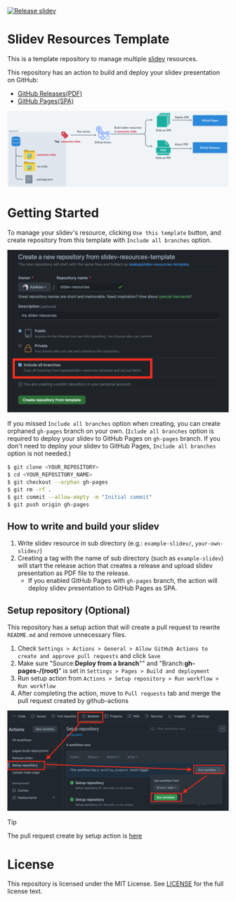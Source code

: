 [![Release slidev](https://github.com/kaakaa/slidev-resources-template/actions/workflows/release.yaml/badge.svg)](https://github.com/kaakaa/slidev-resources-template/actions/workflows/release.yaml)
# Slidev Resources Template

This is a template repository to manage multiple [slidev](https://sli.dev) resources.

This repository has an action to build and deploy your slidev presentation on GitHub:
* [GitHub Releases(PDF)](https://github.com/kaakaa/slidev-resources-template/releases/tag/example-slidev)
* [GitHub Pages(SPA)](https://kaakaa.github.io/slidev-resources-template/)

![sturcture](./assets/structure.png)

# Getting Started

To manage your slidev's resource, clicking `Use this template` button, and create repository from this template with `Include all branches` option. 

![create-repo.png](./assets/create-repo.png)

If you missed `Include all branches` option when creating, you can create orphaned `gh-pages` branch on your own. (`Iclude all branches` option is required to deploy your slidev to GitHub Pages on `gh-pages` branch. If you don't need to deploy your slidev to GitHub Pages, `Include all branches` option is not needed.)

```sh
$ git clone <YOUR_REPOSITORY>
$ cd <YOUR_REPOSITORY_NAME>
$ git checkout --orphan gh-pages
$ git rm -rf .
$ git commit --allow-empty -m "Initial commit"
$ git push origin gh-pages
```

## How to write and build your slidev

1. Write slidev resource in sub directory (e.g.: `example-slidev/`, `your-own-slidev/`)
2. Creating a tag with the name of sub directory (such as `example-slidev`) will start the release action that creates a release and upload slidev presentation as PDF file to the release.
   * If you enabled GitHub Pages with `gh-pages` branch, the action will deploy slidev presentation to GitHub Pages as SPA.

## Setup repository (Optional)

This repository has a setup action that will create a pull request to rewrite `README.md` and remove unnecessary files. 

1. Check `Settings > Actions > General > Allow GitHub Actions to create and approve pull requests` and click `Save`
2. Make sure "Source:**Deploy from a branch**"" and "Branch:**gh-pages-/(root)**" is set in `Settings > Pages > Build and deployment`
3. Run setup action from `Actions > Setup repository > Run workflow > Run workflow`
4. After completing the action, move to `Pull requests` tab and merge the pull request created by github-actions

![run-setup-workflow](./assets/run-setup-workflow.png)

> [!TIP]
> The pull request create by setup action is [here](https://github.com/kaakaa/slidev-resources-template/pull/12)

# License

This repository is licensed under the MIT License. See [LICENSE](LICENSE) for the full license text.